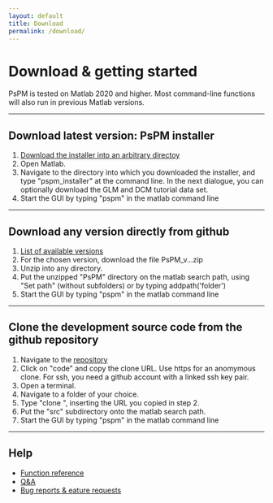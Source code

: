 ```yaml
---
layout: default
title: Download
permalink: /download/
---
```


# Download & getting started

PsPM is tested on Matlab 2020 and higher. Most command-line functions will also run in previous Matlab versions.

---
## Download latest version: PsPM installer

1. <a href="https://github.com/bachlab/PsPM/raw/develop/src/helper/pspm_installer.m" download>Download the installer into an arbitrary directoy</a>
2. Open Matlab.
3. Navigate to the directory into which you downloaded the installer, and type "pspm_installer" at the command line. In the next dialogue, you can optionally download the GLM and DCM tutorial data set.
4. Start the GUI by typing "pspm" in the matlab command line

---

## Download any version directly from github

1. [List of available versions](https://github.com/bachlab/PsPM/releases)
2. For the chosen version, download the file PsPM_v...zip
3. Unzip into any directory.
4. Put the unzipped "PsPM" directory on the matlab search path, using "Set path" (without subfolders) or by typing addpath('folder')
5. Start the GUI by typing "pspm" in the matlab command line

---

## Clone the development source code from the github repository

1. Navigate to the [repository](https://github.com/bachlab/PsPM)
2. Click on "code" and copy the clone URL. Use https for an anomymous clone. For ssh, you need a github account with a linked ssh key pair.
3. Open a terminal.
4. Navigate to a folder of your choice.
5. Type "clone <URL>", inserting the URL you copied in step 2. 
6. Put the "src" subdirectory onto the matlab search path.
7. Start the GUI by typing "pspm" in the matlab command line

---

## Help
* [Function reference](https://bachlab.github.io/PsPM/ref/)
* [Q&A](https://github.com/bachlab/PsPM/issues)
* [Bug reports & eature requests](https://github.com/bachlab/PsPM/discussions)
